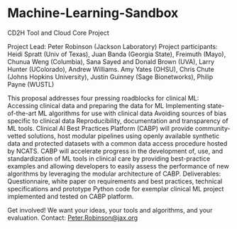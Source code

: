 # Machine-Learning-Sandbox
CD2H Tool and Cloud Core Project

Project Lead: Peter Robinson (Jackson Laboratory) 
Project participants: Heidi Spratt (Univ of Texas), Juan Banda (Georgia State), Freimuth (Mayo), Chunua Weng (Columbia), Sana Sayed and Donald Brown (UVA), Larry Hunter (UColorado), Andrew Williams. Amy Yates (OHSU), Chris Chute (Johns Hopkins University), Justin Guinney (Sage Bionetworks), Philip Payne (WUSTL) 

This proposal addresses four pressing roadblocks for clinical ML: 
Accessing clinical data and preparing the data for ML
Implementing state-of-the-art ML algorithms for use with clinical data
Avoiding sources of bias specific to clinical data
Reproducibility, documentation and transparency of ML tools. 
Clinical AI Best Practices Platform (CABP) will provide community-vetted solutions, host modular pipelines using openly available synthetic data and protected datasets with a common data access procedure hosted by NCATS. 
CABP will accelerate progress in the development of, use, and standardization of ML tools in clinical care by providing best-practice examples and allowing developers to easily assess the performance of new algorithms by leveraging the modular architecture of CABP.
Deliverables: Questionnaire, white paper on requirements and best practices, technical specifications and prototype Python code for exemplar clinical ML project implemented and tested on CABP platform.

Get involved! We want your ideas, your tools and algorithms, and your evaluation. 
Contact:  Peter.Robinson@jax.org 
